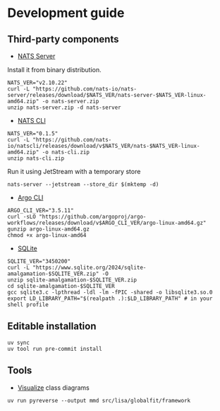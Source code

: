 # Development guide

## Third-party components

* [NATS Server](https://docs.nats.io/)

Install it from binary distribution.

```console
NATS_VER="v2.10.22"
curl -L "https://github.com/nats-io/nats-server/releases/download/$NATS_VER/nats-server-$NATS_VER-linux-amd64.zip" -o nats-server.zip
unzip nats-server.zip -d nats-server
```

* [NATS CLI](https://docs.nats.io/using-nats/nats-tools/nats_cli)

```console
NATS_VER="0.1.5"
curl -L "https://github.com/nats-io/natscli/releases/download/v$NATS_VER/nats-$NATS_VER-linux-amd64.zip" -o nats-cli.zip
unzip nats-cli.zip
```

Run it using JetStream with a temporary store

```console
nats-server --jetstream --store_dir $(mktemp -d)
```

* [Argo CLI](https://argo-workflows.readthedocs.io/en/latest/walk-through/argo-cli/)

```console
ARGO_CLI_VER="3.5.11"
curl -sLO "https://github.com/argoproj/argo-workflows/releases/download/v$ARGO_CLI_VER/argo-linux-amd64.gz"
gunzip argo-linux-amd64.gz
chmod +x argo-linux-amd64
```

* [SQLite](https://www.sqlite.org/index.html)

```console
SQLITE_VER="3450200"
curl -L "https://www.sqlite.org/2024/sqlite-amalgamation-$SQLITE_VER.zip" -O
unzip sqlite-amalgamation-$SQLITE_VER.zip
cd sqlite-amalgamation-$SQLITE_VER
gcc sqlite3.c -lpthread -ldl -lm -fPIC -shared -o libsqlite3.so.0
export LD_LIBRARY_PATH="$(realpath .):$LD_LIBRARY_PATH" # in your shell profile
```

## Editable installation

```console
uv sync
uv tool run pre-commit install
```

## Tools

* [Visualize](https://mermaid.live) class diagrams

```console
uv run pyreverse --output mmd src/lisa/globalfit/framework
```
